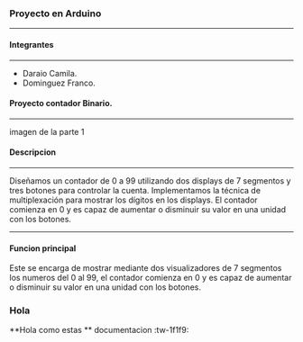 ### Proyecto en Arduino

------------

#### Integrantes

------------
- Daraio Camila.
- Dominguez Franco.

 
#### Proyecto contador Binario.

------------

imagen de la parte 1

####  Descripcion

------------


Diseñamos un contador de 0 a 99 utilizando dos displays de 7 segmentos y tres botones para controlar la cuenta. Implementamos la técnica de multiplexación para mostrar los dígitos en los displays. El contador comienza en 0  y  es capaz de aumentar o disminuir su valor en una unidad con los botones.

------------

####  Funcion principal

Este se encarga de mostrar mediante dos  visualizadores de 7 segmentos los numeros del 0 al 99, el contador comienza en 0  y  es capaz de aumentar o disminuir su valor en una unidad con los botones.


### Hola
**Hola como estas **
documentacion
:tw-1f1f9:
